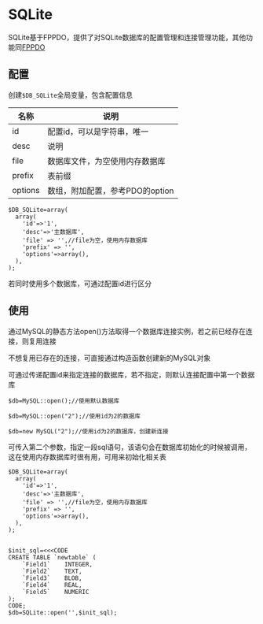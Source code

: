 # SQLite

SQLite基于FPPDO，提供了对SQLite数据库的配置管理和连接管理功能，其他功能同[FPPDO](FPPDO.md)

## 配置

创建`$DB_SQLite`全局变量，包含配置信息

|  名称   |              说明               |
| ------- | ------------------------------- |
| id      | 配置id，可以是字符串，唯一      |
| desc    | 说明                            |
| file    | 数据库文件，为空使用内存数据库  |
| prefix  | 表前缀                          |
| options | 数组，附加配置，参考PDO的option |


```
$DB_SQLite=array(
  array(
    'id'=>'1',
    'desc'=>'主数据库',
    'file' => '',//file为空，使用内存数据库
    'prefix' => '',
    'options'=>array(),
  ),
);
```

若同时使用多个数据库，可通过配置id进行区分

## 使用

通过MySQL的静态方法open()方法取得一个数据库连接实例，若之前已经存在连接，则复用连接

不想复用已存在的连接，可直接通过构造函数创建新的MySQL对象

可通过传递配置id来指定连接的数据库，若不指定，则默认连接配置中第一个数据库

```
$db=MySQL::open();//使用默认数据库

$db=MySQL::open("2");//使用id为2的数据库

$db=new MySQL("2");//使用id为2的数据库，创建新连接

```

可传入第二个参数，指定一段sql语句，该语句会在数据库初始化的时候被调用，这在使用内存数据库时很有用，可用来初始化相关表

```
$DB_SQLite=array(
  array(
    'id'=>'1',
    'desc'=>'主数据库',
    'file' => '',//file为空，使用内存数据库
    'prefix' => '',
    'options'=>array(),
  ),
);


$init_sql=<<<CODE
CREATE TABLE `newtable` (
	`Field1`	INTEGER,
	`Field2`	TEXT,
	`Field3`	BLOB,
	`Field4`	REAL,
	`Field5`	NUMERIC
);
CODE;
$db=SQLite::open('',$init_sql);

```
